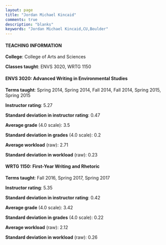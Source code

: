 ```yaml
---
layout: page
title: "Jordan Michael Kincaid" 
comments: true
description: "blanks"
keywords: "Jordan Michael Kincaid,CU,Boulder"
---
```

<head>
<script src="https://ajax.googleapis.com/ajax/libs/jquery/2.1.3/jquery.min.js"></script>
<script src="https://dl.dropboxusercontent.com/s/pc42nxpaw1ea4o9/highcharts.js?dl=0"></script>
<!-- <script src="../assets/js/highcharts.js"></script> -->
<style type="text/css">@font-face {
	font-family: "Bebas Neue";
	src: url(https://www.filehosting.org/file/details/544349/BebasNeue Regular.otf) format("opentype");
	}
	h1.Bebas { 
		font-family: "Bebas Neue", Verdana, Tahoma;
	}
</style>
</head>
	   
#### TEACHING INFORMATION

**College**: College of Arts and Sciences

**Classes taught**: ENVS 3020, WRTG 1150

#### ENVS 3020: Advanced Writing in Environmental Studies

**Terms taught**: Spring 2014, Spring 2014, Fall 2014, Fall 2014, Spring 2015, Spring 2015

**Instructor rating**: 5.27

**Standard deviation in instructor rating**: 0.47

**Average grade** (4.0 scale): 3.5

**Standard deviation in grades** (4.0 scale): 0.2

**Average workload** (raw): 2.71

**Standard deviation in workload** (raw): 0.23

#### WRTG 1150: First-Year Writing and Rhetoric

**Terms taught**: Fall 2016, Spring 2017, Spring 2017

**Instructor rating**: 5.35

**Standard deviation in instructor rating**: 0.42

**Average grade** (4.0 scale): 3.42

**Standard deviation in grades** (4.0 scale): 0.22

**Average workload** (raw): 2.12

**Standard deviation in workload** (raw): 0.26

